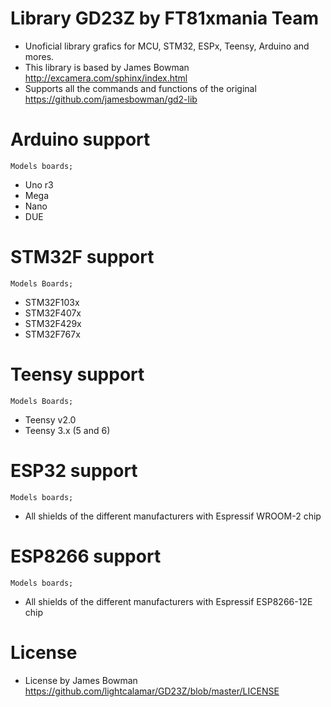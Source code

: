 # Library GD23Z by FT81xmania Team
+ Unoficial library grafics for MCU, STM32, ESPx, Teensy, Arduino and mores.
+ This library is based by James Bowman http://excamera.com/sphinx/index.html
+ Supports all the commands and functions of the original https://github.com/jamesbowman/gd2-lib

# Arduino support
    Models boards;
* Uno r3
* Mega
* Nano
* DUE

# STM32F support
    Models Boards;
* STM32F103x
* STM32F407x
* STM32F429x
* STM32F767x

# Teensy support
    Models Boards;
* Teensy v2.0
* Teensy 3.x (5 and 6)

# ESP32 support
    Models boards;
* All shields of the different manufacturers with Espressif WROOM-2 chip

# ESP8266 support
    Models boards;
* All shields of the different manufacturers with Espressif ESP8266-12E chip

# License
* License by James Bowman https://github.com/lightcalamar/GD23Z/blob/master/LICENSE
